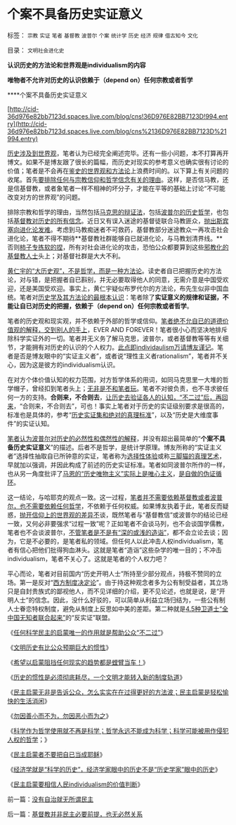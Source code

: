 # 个案不具备历史实证意义

标签： `宗教` `实证` `笔者` `基督教` `波普尔` `个案` `统计学` `历史` `经济` `规律` `借古知今` `文化` 

目录： `文明社会进化史`

**认识历史的方法论和世界观是individualism的内容**

**唯物者不允许对历史的认识依赖于（depend on）任何宗教或者哲学**

****个案不具备历史实证意义

[http://cid-36d976e82bb7123d.spaces.live.com/blog/cns!36D976E82BB7123D!994.entry](http://cid-36d976e82bb7123d.spaces.live.com/blog/cns%2136D976E82BB7123D%21994.entry)

[历史涉及到世界观](http://darthvad.blog.sohu.com/112211203.html)，笔者认为已经完全阐述完毕。还有一些小问题，本不打算再开博文。如果不是博友跟了很长的篇幅，而历史对现实的参考意义也确实很有讨论的价值；笔者是不会再在[鉴史的世界观和方法论](../../../2010/2/4/阅读历史和现实认识的方法论.md)上浪费时间的。以下算上有关问题的收尾。首先[要排除任何与宗教信仰和哲学信念有关的理由](../../../2010/2/11/世界观方法论和意识行为的参考定义.md)。这样，是否信马教，还是信基督教，或者象笔者一样不相神的坏分子，才能在平等的基础上讨论“不可能改变对方的世界观”的问题。

排除宗教和哲学的理由，当然包括[马克思的辩证法](../../../2010/2/2/辩证法不能辩证出历史.md)，包括[波普尔的历史哲学](../../../2009/6/18/科学不是理论！科学三要素包含波普尔证伪原则.md)，也包括[基督教对历史的所有信念](../../../2010/2/12/个人主义对哲学的实证基础的变化.md)。近日又有误入迷途的基督徒联合马教匪众，[抛出斯宾塞向进化论发难](../../../2009/2/18/进化论的科学性；回应马恩基督教的质难.md)。考虑到马教痴迷者不可救药，基督教部分迷途教众一再攻击社会进化论，笔者不得不期待**基督教社群能够自已就进化论，与马教划清界线。**否则[柿子专拣软的捏](../../../2009/8/25/柿子宜拣软的捏.md)，所有对社会进化论的攻击，恐怕公众都要算到这些[邪教化的基督教人士](../../../2009/11/9/生物学，进化论，基督教和马克思主义.md)头上；对基督社群是大大不利。

[黄仁宇的“大历史观”，不是哲学，而是一种方法论](../../../2008/12/9/以客观平和的心态看历史，take&nbsp;it&nbsp;easy.md)。读史者自已把握历史的方法论，对与错，是把握者自已斟别，并无必要取得他人的同意，无需介意是中国受欢迎，还是美国受欢迎。事实上，黄仁宇疑似布罗代尔的方法论，布先生似非中国血统。笔者对[历史学及其方法论的最根本认识](../../../2008/11/2/现代历史学观，和现代历史学家.md)：笔者除了**实证意义的规律和证据，不能让自已对历史的把握，依赖于（depend
on）任何宗教或者哲学**。

笔者的历史观和现实观，并不依赖于外部的哲学或信仰。[笔者绝不允自已的道德价值观的解释，交到别人的手上](../../../2009/3/11/信仰，个人世界观的基础断言；不是绝对的道德标准.md)，EVER
AND FOREVER！笔者很小心而坚决地排斥除科学实证外的一切。笔者并无义务了解马克思，波普尔，或者基督教等等有关细节，才能拥有对历史的认识的个人权力。[此点即individaulism万请博友谨记](../../../2010/3/9/没有利益就没有科学.md)。笔者是否是博友眼中的“实证主义者”，或者说“理性主义者rationalism”，笔者并不关心，因为这是彼方的individualism认识。

在对方个体价值认知的权力范围，对方哲学体系的用词，如同马克思里一大堆的哲学帽子，曾经扣到笔者头上；[无非是不和笔者玩](../../../2009/6/10/骂行为，“不跟你玩”的成人版.md)。笔者不对彼负责，也不寻求彼任何一方的支持。**合则来，不合则去**，[让历史去验证各人的认知，“不二过”后，再回来](../../../2010/3/11/民主启蒙只是帮助公众“不二过”.md)，“合则来，不合则去”，可也！事实上笔者对于历史的实证级别要求是很高的，标准也是具体的，参考“[历史实证集和绝对的真理标准](../../../2009/7/4/绝对的真理存在吗？历史实证集如何认定.md)”，以及“历史是大维度事件”的实证认知。

[笔者认为波普尔对历史的必然性和偶然性的解释](../../../2010/2/11/哲学是科学的负担；方法论不是理论，也不是哲学.md)，并没有超出最简单的“**个案不具备历史实证意义**”的描述。后者不是哲学，是统计学原理。博友所称的“实证主义者”选择性抽取自已所钟意的实证，笔者称为[选择性体验](../../../2009/4/4/期望，预期和选择性体验；有调查也没有发言权.md)或称[三脚猫的真理艺术](../../../2009/7/10/三脚猫真理艺术.md)，早就加以强调，并因此构成了前述的历史实证标准。笔者如同波普尔所作的一样，也从另一角度批评了[马恩的“历史唯物主义”实际上是唯心主义](../../../2010/2/4/历史唯物主义的错误和唯心本质.md)，[是自做的伪证循环](../../../2009/12/30/自造伪证循环的马恩“历史唯物主义”.md)。

这一结论，与哈耶克的观点一致。这一过程，[笔者并不需要依赖基督教或者波普尔，也不需要依赖任何哲学](../../../2010/2/3/迷恋哲学不是邪恶的，就是没用的.md)，不依赖于任何权威。如果博友执着于此，笔者反而疑惑，[抛开信仰上的世界观的差异不](../../../2009/6/17/人权是任何信仰须共同表述的价值观.md)谈，既然笔者与“基督教信”或波普尔的结论已经一致，又何必非要强求“过程一致”呢？正如笔者不会谈马列，也不会谈国学儒教，笔者也不会谈波普尔，[不管笔者是不是有“深的或浅的造诣”](../../../2009/6/26/精通马列和国学儒教才能扔掉这个主子吗？.md)，都不会立论去谈；因为，它是不必要的，是笔者私的领域。但任何人以此冲击人权individualism，笔者有信心把他们批得狗血淋头。这就是笔者“造诣”这些杂学的唯一目的；不冲击individualism，笔者不关心了。这就是笔者的个人权力吧？

平心而论，笔者对目前国内“历史开明人士”所持至少部分观点，持极不赞同的立场。第一是反对“[西方制度决定论](../../../2009/3/23/宋明清皇权官僚等级制度对民营工商技术积极因素抵制.md)”。由于持这种观念者多为公有制受益者，其立场只是自封贵族式的鄙视他人，而不见详细的介绍，更不见论述，也就是说，是“开明人士”的信念。因此，没什么好驳的，可以简单从利益立场归结为，一些公有制人士眷恋特权制度，避免从制度上反思如中美的差距。第二种就是[4.5种卫道士“全中国无知者联合起来”](../../../2009/11/11/中国社会4.5种正统卫道士.md)的“反实证”联盟。

《[任何科学民主的启蒙唯一的作用就是帮助公众“不二过”](../../../2010/3/11/民主启蒙只是帮助公众“不二过”.md)》

《[文明历史有比公众预期巨大的惯性](../../../2010/3/11/文明历史有比公众预期巨大的惯性.md)》

《[希望以启蒙阻挡任何现实的趋势都是螳臂当车！](../../../2010/3/11/希望以启蒙阻挡任何现实的趋势都是螳臂当车！.md)》

《[历史的惯性是必须彻底耗尽，一个文明才能转入新的制度轨道](../../../2010/3/13/历史惯性耗尽文明才能“升级”.md)》

《[民主启蒙无非是告诉公众，怎么实实在在过得更好的方法波；民主启蒙是轻松愉快的生活消闲](../../../2010/3/13/民主启蒙是轻松愉快的生活消闲.md)》

《[勿因善小而不为，勿因恶小而为之](../../../2009/7/9/勿因善小而不为，勿因恶小而为之.md)》

《[科学作为哲学使用就不再是科学；哲学永远不能成为科学；科学可能被用作侵犯人权的哲学](../../../2010/3/13/科学作为哲学使用就不再是科学.md)；》

《[民主启蒙者不要把自已当成耶稣](../../../2010/3/14/民主启蒙者不要把自已当成耶稣.md)》

《[经济学就是“科学的历史”，经济学家眼中的历史不是“历史学家”眼中的历史](../../../2010/3/14/经济学就是“科学的历史”.md)》

《[民主启蒙要相信人民individualism的价值判断](../../../2010/3/14/民主启蒙要相信人民individualism的价值判断.md)》

前一篇：[没有自治就无所谓民主](../../../2010/3/15/没有自治就无所谓民主.md)

后一篇：[基督教并非民主必要前提，也无必然关系](../../../2010/3/16/基督教并非民主必要前提，也无必然关系.md)
